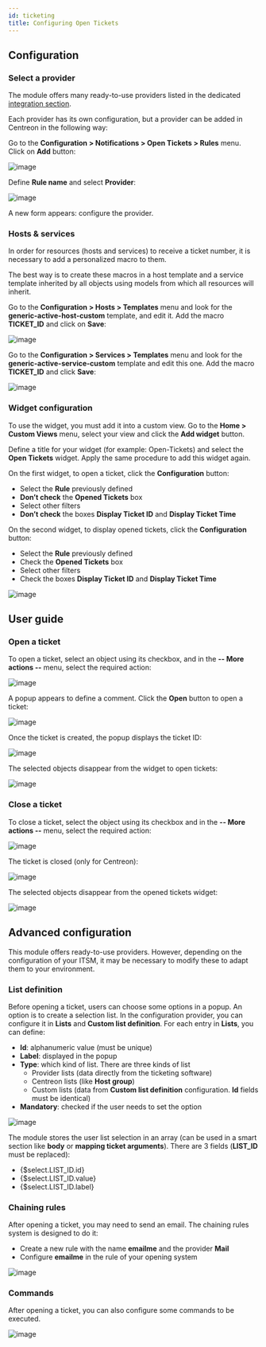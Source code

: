 ```yaml
---
id: ticketing
title: Configuring Open Tickets
---
```


## Configuration


### Select a provider

The module offers many ready-to-use providers listed in the dedicated [integration
section](../integrations/itsm/itsm-overview.md).

Each provider has its own configuration, but a provider
can be added in Centreon in the following way:

Go to the **Configuration > Notifications > Open Tickets > Rules** menu.
Click on **Add** button:

![image](../assets/alerts/open_tickets_add_provider_01.png)

Define **Rule name** and select **Provider**:

![image](../assets/alerts/open_tickets_add_provider_02.png)

A new form appears: configure the provider.

### Hosts & services

In order for resources (hosts and services) to receive a ticket number,
it is necessary to add a personalized macro to them.

The best way is to create these macros in a host template and a service
template inherited by all objects using models from which all resources
will inherit.

Go to the **Configuration > Hosts > Templates** menu and look for the
**generic-active-host-custom** template, and edit it. Add the macro
**TICKET\_ID** and click on **Save**:

![image](../assets/alerts/open_tickets_macro.png)

Go to the **Configuration > Services > Templates** menu and look for the
**generic-active-service-custom** template and edit this one. Add the
macro **TICKET\_ID** and click **Save**:

![image](../assets/alerts/open_tickets_macro.png)

### Widget configuration

To use the widget, you must add it into a custom view. Go to the
**Home > Custom Views** menu, select your view and click the **Add widget**
button.

Define a title for your widget (for example: Open-Tickets) and select
the **Open Tickets** widget. Apply the same procedure to add this
widget again.

On the first widget, to open a ticket, click the **Configuration**
button:

-   Select the **Rule** previously defined
-   **Don’t check** the **Opened Tickets** box
-   Select other filters
-   **Don’t check** the boxes **Display Ticket ID** and **Display Ticket
    Time**

On the second widget, to display opened tickets, click the
**Configuration** button:

-   Select the **Rule** previously defined
-   Check the **Opened Tickets** box
-   Select other filters
-   Check the boxes **Display Ticket ID** and **Display Ticket Time**

![image](../assets/alerts/open_tickets_add_widget.png)

## User guide

### Open a ticket

To open a ticket, select an object using its checkbox, and in the **-- More
actions --** menu, select the required action:

![image](../assets/alerts/open_ticket_add_01.png)

A popup appears to define a comment. Click the **Open** button to open a ticket:

![image](../assets/alerts/open_ticket_add_02.png)

Once the ticket is created, the popup displays the ticket ID:

![image](../assets/alerts/open_ticket_add_03.png)

The selected objects disappear from the widget to open tickets:

![image](../assets/alerts/open_ticket_add_04.png)

### Close a ticket

To close a ticket, select the object using its checkbox and in the **-- More
actions --** menu, select the required action:

![image](../assets/alerts/open_ticket_close_ticket_01.png)

The ticket is closed (only for Centreon):

![image](../assets/alerts/open_ticket_close_ticket_02.png)

The selected objects disappear from the opened tickets widget:

![image](../assets/alerts/open_ticket_close_ticket_03.png)

## Advanced configuration

This module offers ready-to-use providers. However, depending on the
configuration of your ITSM, it may be necessary to modify these to adapt
them to your environment.

### List definition

Before opening a ticket, users can choose some options in a popup. An
option is to create a selection list. In the configuration provider, you can
configure it in **Lists** and **Custom list definition**. For each entry in
**Lists**, you can define:

-   **Id**: alphanumeric value (must be unique)
-   **Label**: displayed in the popup
-   **Type**: which kind of list. There are three kinds of list
    -   Provider lists (data directly from the ticketing software)
    -   Centreon lists (like **Host group**)
    -   Custom lists (data from **Custom list definition** configuration.
        **Id** fields must be identical)
-   **Mandatory**: checked if the user needs to set the option

![image](../assets/alerts/open_ticket_advanced_list_01.png)

The module stores the user list selection in an array (can be used in
a smart section like **body** or **mapping ticket arguments**). There are 3
fields (**LIST\_ID** must be replaced):

-   {$select.LIST\_ID.id}
-   {$select.LIST\_ID.value}
-   {$select.LIST\_ID.label}

### Chaining rules

After opening a ticket, you may need to send an email. The chaining
rules system is designed to do it:

-   Create a new rule with the name **emailme** and the provider **Mail**
-   Configure **emailme** in the rule of your opening system

![image](../assets/alerts/open_ticket_advanced_chain_01.png)

### Commands

After opening a ticket, you can also configure some commands to be executed.

![image](../assets/alerts/open_ticket_advanced_cmd_01.png)
